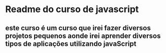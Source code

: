 ﻿# Readme do curso de javascript
 ## este curso é um curso que irei fazer diversos projetos pequenos aonde irei aprender diversos tipos de aplicações utilizando javaScript
